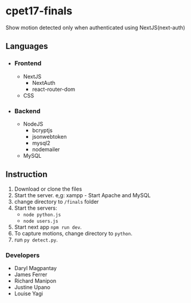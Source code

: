 # cpet17-finals
Show motion detected only when authenticated using NextJS(next-auth)

## Languages
- ### Frontend
  - NextJS
    - NextAuth
    - react-router-dom
  - CSS
- ### Backend
  - NodeJS
    - bcryptjs
    - jsonwebtoken
    - mysql2
    - nodemailer
  - MySQL

## Instruction
1. Download or clone the files
2. Start the server. e,g: xampp - Start Apache and MySQL
3. change directory to `/finals` folder
4. Start the servers:
   - `node python.js`
   - `node users.js`
5. Start next app `npm run dev`.
6. To capture motions, change directory to `python`.
7. run `py detect.py`.


### Developers
- Daryl Magpantay
- James Ferrer
- Richard Manipon
- Justine Upano
- Louise Yagi
